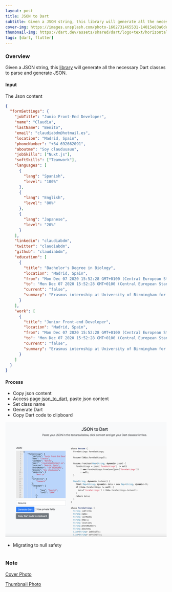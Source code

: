 ```yaml
---
layout: post
title: JSON to Dart
subtitle: Given a JSON string, this library will generate all the necessary Dart classes to parse and generate JSON.
cover-img: https://images.unsplash.com/photo-1602731465531-14015e83a6de
thumbnail-img: https://dart.dev/assets/shared/dart/logo+text/horizontal/white-e71fb382ad5229792cc704b3ee7a88f8013e986d6e34f0956d89c453b454d0a5.svg
tags: [dart, flutter]
---
```


### Overview

Given a JSON string, this [library](https://github.com/javiercbk/json_to_dart) will generate all the necessary Dart classes to parse and generate JSON.

#### Input

The Json content

```json
{
  "formSettings": {
    "jobTitle": "Junio Front-End Developer",
    "name": "Claudia",
    "lastName": "Benito",
    "email": "claudiabdm@hotmail.es",
    "location": "Madrid, Spain",
    "phoneNumber": "+34 692662091",
    "aboutme": "Soy clauduuauu",
    "jobSkills": ["Nuxt.js"],
    "softSkills": ["Teamwork"],
    "languages": [
      {
        "lang": "Spanish",
        "level": "100%"
      },
      {
        "lang": "English",
        "level": "80%"
      },
      {
        "lang": "Japanese",
        "level": "20%"
      }
    ],
    "linkedin": "claudiabdm",
    "twitter": "claudiabdm",
    "github": "claudiabdm",
    "education": [
      {
        "title": "Bachelor's Degree in Biology",
        "location": "Madrid, Spain",
        "from": "Mon Dec 07 2020 15:52:28 GMT+0100 (Central European Standard Time)",
        "to": "Mon Dec 07 2020 15:52:28 GMT+0100 (Central European Standard Time)",
        "current": "false",
        "summary": "Erasmus internship at University of Birmingham for 9 months in my final year."
      }
    ],
    "work": [
      {
        "title": "Junior Front-end Developer",
        "location": "Madrid, Spain",
        "from": "Mon Dec 07 2020 15:52:28 GMT+0100 (Central European Standard Time)",
        "to": "Mon Dec 07 2020 15:52:28 GMT+0100 (Central European Standard Time)",
        "current": "false",
        "summary": "Erasmus internship at University of Birmingham for 9 months in my final year."
      }
    ]
  }
}
```

#### Process

- Copy json content
- Access page [json_to_dart](https://javiercbk.github.io/json_to_dart/), paste json content
- Set class name
- Generate Dart
- Copy Dart code to clipboard

![JSON Generate](/assets/img/2021-07-31-json/json_build.png)

- Migrating to null safety

```dart

```

### Note

[Cover Photo](https://unsplash.com/photos/yGev6dhHSY8)

[Thumbnail Photo](https://dart.dev/assets/shared/dart/logo+text/horizontal/white-e71fb382ad5229792cc704b3ee7a88f8013e986d6e34f0956d89c453b454d0a5.svg)
